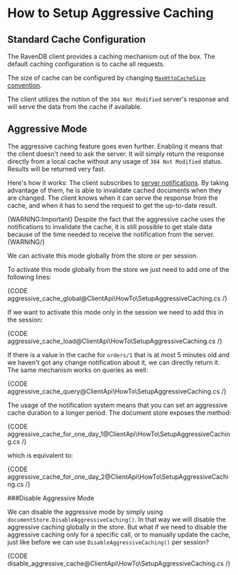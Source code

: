 # How to Setup Aggressive Caching

## Standard Cache Configuration

The RavenDB client provides a caching mechanism out of the box. The default caching configuration is to cache all requests.

The size of cache can be configured by changing [`MaxHttpCacheSize` convention](../../client-api/configuration/conventions#maxhttpcachesize).

The client utilizes the notion of the `304 Not Modified` server's response and will serve the data from the cache if available.

## Aggressive Mode

The aggressive caching feature goes even further. Enabling it means that the client doesn't need to ask the server. It will simply return the response directly from a local cache without any usage of `304 Not Modified` status. 
Results will be returned very fast. 

Here's how it works: The client subscribes to [server notifications](../changes/what-is-changes-api). By taking advantage of them, he is able to invalidate cached documents when they are changed.
The client knows when it can serve the response from the cache, and when it has to send the request to get the up-to-date result. 

{WARNING:Important}
Despite the fact that the aggressive cache uses the notifications to invalidate the cache, it is still possible to get stale data because of the time needed to receive the notification from the server.
{WARNING/}

We can activate this mode globally from the store or per session.

To activate this mode globally from the store we just need to add one of the following lines:

{CODE aggressive_cache_global@ClientApi\HowTo\SetupAggressiveCaching.cs /}

If we want to activate this mode only in the session we need to add this in the session:

{CODE aggressive_cache_load@ClientApi\HowTo\SetupAggressiveCaching.cs /}

If there is a value in the cache for `orders/1` that is at most 5 minutes old and we haven't got any change notification about it, we can directly return it. The same mechanism works on queries as well:

{CODE aggressive_cache_query@ClientApi\HowTo\SetupAggressiveCaching.cs /}

The usage of the notification system means that you can set an aggressive cache duration to a longer period. The document store exposes the method:

{CODE aggressive_cache_for_one_day_1@ClientApi\HowTo\SetupAggressiveCaching.cs /}

which is equivalent to:

{CODE aggressive_cache_for_one_day_2@ClientApi\HowTo\SetupAggressiveCaching.cs /}

###Disable Aggressive Mode

We can disable the aggressive mode by simply using `documentStore.DisableAggressiveCaching()`. In that way we will disable the aggressive caching 
globally in the store. But what if we need to disable the aggressive caching only for a specific call, or to manually update the cache, just like before we can use `DisableAggressiveCaching()`
per session?

{CODE disable_aggressive_cache@ClientApi\HowTo\SetupAggressiveCaching.cs /}
